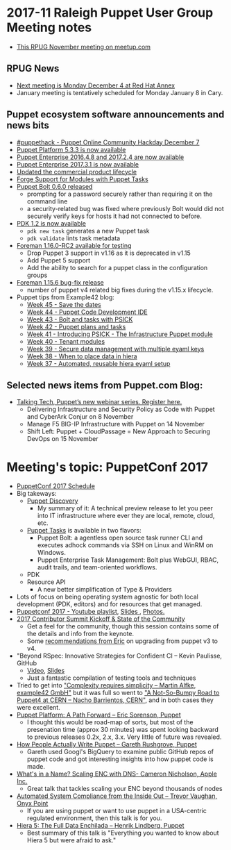 # 2017-11 Raleigh Puppet User Group Meeting notes
+ [This RPUG November meeting on meetup.com](https://www.meetup.com/Raleigh-Puppet-User-Group/events/243275400/)

## RPUG News
+ [Next meeting is Monday December 4 at Red Hat Annex](https://www.meetup.com/Raleigh-Puppet-User-Group/events/244868225/)
+ January meeting is tentatively scheduled for Monday January 8 in Cary.

## Puppet ecosystem software announcements and news bits
+ [#puppethack - Puppet Online Community Hackday December 7](https://www.eventbrite.com/e/puppethack-online-puppet-community-hack-day-december-2017-registration-39200951100)
+ [Puppet Platform 5.3.3 is now available](https://groups.google.com/forum/#!topic/puppet-announce/wxJaJH_-QmE)
+ [Puppet Enterprise 2016.4.8 and 2017.2.4 are now available](https://groups.google.com/forum/#!topic/puppet-announce/m492BkL9GFs)
+ [Puppet Enterprise 2017.3.1 is now available](https://groups.google.com/forum/#!topic/puppet-announce/NS_w5wSUjoI)
+ [Updated the commercial product lifecycle](https://puppet.com/misc/puppet-enterprise-lifecycle)
+ [Forge Support for Modules with Puppet Tasks ](https://forge.puppet.com/modules?with_tasks=true)
+ [Puppet Bolt 0.6.0 released](https://groups.google.com/forum/#!topic/puppet-announce/hMO43gCuTCw)
  - prompting for a password securely rather than requiring it on the command line
  - a security-related bug was fixed where previously Bolt would did not securely verify keys for hosts it had not connected to before.
+ [PDK 1.2 is now available](https://groups.google.com/forum/#!topic/puppet-announce/0B9zzxlhXfE)
  - `pdk new task` generates a new Puppet task
  - `pdk validate` lints task metadata
+ [Foreman 1.16.0-RC2 available for testing](https://groups.google.com/forum/#!topic/foreman-announce/cI0SUU5Ypec)
  - Drop Puppet 3 support in v1.16 as it is deprecated in v1.15
  - Add Puppet 5 support
  - Add the ability to search for a puppet class in the configuration groups
+ [Foreman 1.15.6 bug-fix release](https://groups.google.com/forum/#!topic/foreman-announce/YyiBA_swqys)
  - number of puppet v4 related big fixes during the v1.15.x lifecycle.
+ Puppet tips from Example42 blog:
  - [Week 45 - Save the dates](https://www.example42.com/2017/11/06/example42_events/)
  - [Week 44 - Puppet Code Development IDE](https://www.example42.com/2017/10/30/puppet_development_ide/)
  - [Week 43 - Bolt and tasks with PSICK](https://www.example42.com/2017/10/23/bolt_and_tasks_with_psick/)
  - [Week 42 - Puppet plans and tasks](https://www.example42.com/2017/10/16/plans_and_tasks/)
  - [Week 41 - Introducing PSICK - The Infrastructure Puppet module](https://www.example42.com/2017/10/08/introducing-psick-infrastructure-module/)
  - [Week 40 - Tenant modules](https://www.example42.com/2017/10/02/tenant-modules/)
  - [Week 39 - Secure data management with multiple eyaml keys](https://www.example42.com/2017/09/25/multiple_eyaml_keys/)
  - [Week 38 - When to place data in hiera](https://www.example42.com/2017/09/18/when-to-place-data-in-hiera/)
  - [Week 37 - Automated, reusable hiera eyaml setup](https://www.example42.com/2017/09/11/automate-reusable-eyaml-setup/)

## Selected news items from Puppet.com Blog:
+ [Talking Tech, Puppet’s new webinar series. Register here.](http://info.puppet.com/Talking-Tech-webinar-series-registration.html)
  - Delivering Infrastructure and Security Policy as Code with Puppet and CyberArk Conjur on 8 November
  - Manage F5 BIG-IP Infrastructure with Puppet on 14 November
  - Shift Left: Puppet + CloudPassage = New Approach to Securing DevOps on 15 November

# Meeting's topic: PuppetConf 2017
+ [PuppetConf 2017 Schedule](https://puppetconf17.sched.com/)
+ Big takeways:
  - [Puppet Discovery](https://puppet.com/blog/announcing-puppet-discovery)
    + My summary of it: A technical preview release to let you peer into IT infrastructure where ever they are local, remote, cloud, etc.
  - [Puppet Tasks](https://puppet.com/blog/easily-automate-ad-hoc-work-new-puppet-tasks) is available in two flavors:
    + Puppet Bolt: a agentless open source task runner CLI and executes adhock commands via SSH on Linux and WinRM on Windows.
    + Puppet Enterprise Task Management: Bolt plus WebGUI, RBAC, audit trails, and team-oriented workflows.
  - PDK
  - Resource API
    + A new better simplification of Type & Providers
+ Lots of focus on being operating system agnostic for both local development (PDK, editors) and for resources that get managed.
+ [Puppetconf 2017 - Youtube playlist](https://www.youtube.com/watch?v=0u4yo7_-dwg&list=PLV86BgbREluVYuJaYGQ0-ep45NCAFe3OQ&index=1), [Slides ](https://www.slideshare.net/PuppetLabs/presentations),  [Photos.](https://www.flickr.com/photos/puppetlabs/albums/72157689760583916)
+ [2017 Contributor Summit Kickoff & State of the Community](https://youtu.be/T6N4Cm-FJuI?list=PLV86BgbREluVYuJaYGQ0-ep45NCAFe3OQ)
  - Get a feel for the community, though this session contains some of the details and info from the keynote.
  - Some [recommendations from Eric](https://youtu.be/T6N4Cm-FJuI?list=PLV86BgbREluVYuJaYGQ0-ep45NCAFe3OQ&t=1748) on upgrading from puppet v3 to v4.
+ "Beyond RSpec: Innovative Strategies for Confident CI – Kevin Paulisse, GitHub
  - [Video](https://www.youtube.com/watch?v=TkzrUT-ZPQ8), [Slides](https://speakerdeck.com/kpaulisse/puppetconf-2017-beyond-rspec-innovative-strategies-for-confident-ci)
  - Just a fantastic compilation of testing tools and techniques
+ Tried to get into ["Complexity requires simplicity – Martin Alfke, example42 GmbH"](https://www.youtube.com/watch?v=Rp_po_f3MDY) but it was full so went to ["A Not-So-Bumpy Road to Puppet4 at CERN – Nacho Barrientos, CERN"](https://www.youtube.com/watch?v=rqiLQpR3oxo), and in both cases they were excellent.
+ [Puppet Platform: A Path Forward – Eric Sorenson, Puppet](https://www.youtube.com/watch?v=vXwOHMhSmgE)
  - I thought this would be road-map of sorts, but most of the presenation time (approx 30 minutes) was spent looking backward to previous releases 0.2x, 2.x, 3.x. Very little of future was revealed.
+ [How People Actually Write Puppet – Gareth Rushgrove, Puppet](https://www.youtube.com/watch?v=uS0C0dM1StQ)
  - Gareth used Googl's BigQuery to examine public GitHub repos of puppet code and got interesting insights into how puppet code is made.
+ [What's in a Name? Scaling ENC with DNS- Cameron Nicholson, Apple Inc.](https://www.youtube.com/watch?v=AH51NRAWfXs&list=PLV86BgbREluVYuJaYGQ0-ep45NCAFe3OQ&index=4)
  - Great talk that tackles scaling your ENC beyond thousands of nodes
+ [Automated System Compliance from the Inside Out – Trevor Vaughan, Onyx Point](https://www.youtube.com/watch?v=Vp2jTq4dC9c)
  - If you are using puppet or want to use puppet in a USA-centric regulated environment, then this talk is for you.
+ [Hiera 5: The Full Data Enchilada – Henrik Lindberg, Puppet](https://www.youtube.com/watch?v=laA1HGvXB_0)
  - Best summary of this talk is "Everything you wanted to know about Hiera 5 but were afraid to ask."
